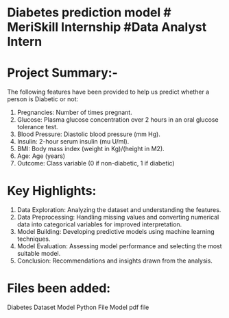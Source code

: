 # Diabetes prediction model # MeriSkill Internship #Data Analyst Intern

# Project Summary:-
The following features have been provided to help us predict whether a person is Diabetic or not:
1. Pregnancies: Number of times pregnant.
2. Glucose: Plasma glucose concentration over 2 hours in an oral glucose tolerance test.
3. Blood Pressure: Diastolic blood pressure (mm Hg).
4. Insulin: 2-hour serum insulin (mu U/ml).
5. BMI: Body mass index (weight in Kg)/(height in M2).
6. Age: Age (years)
7. Outcome: Class variable (0 if non-diabetic, 1 if diabetic)

# Key Highlights:
1. Data Exploration: Analyzing the dataset and understanding the features.
2. Data Preprocessing: Handling missing values and converting numerical data into categorical variables for improved interpretation.
3. Model Building: Developing predictive models using machine learning techniques.
4. Model Evaluation: Assessing model performance and selecting the most suitable model.
5. Conclusion: Recommendations and insights drawn from the analysis.

# Files been added:
Diabetes Dataset
Model Python File
Model pdf file
